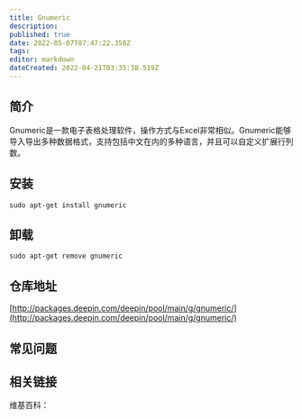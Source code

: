 ```yaml
---
title: Gnumeric
description: 
published: true
date: 2022-05-07T07:47:22.358Z
tags: 
editor: markdown
dateCreated: 2022-04-21T03:35:38.519Z
---
```


## 简介

Gnumeric是一款电子表格处理软件，操作方式与Excel非常相似。Gnumeric能够导入导出多种数据格式，支持包括中文在内的多种语言，并且可以自定义扩展行列数。

## 安装

`sudo apt-get install gnumeric`

## 卸载

`sudo apt-get remove gnumeric`

## 仓库地址

[http://packages.deepin.com/deepin/pool/main/g/gnumeric/](http://packages.deepin.com/deepin/pool/main/g/gnumeric/)

## 常见问题

## 相关链接

维基百科：
